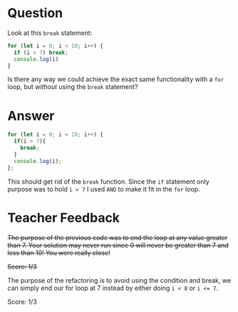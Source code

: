 # Question
Look at this `break` statement:

```js
for (let i = 0; i < 10; i++) {
  if (i > 7) break;
  console.log(i)
}
```

Is there any way we could achieve the exact same functionality with a `for` loop, but *without* using the `break` statement?

# Answer
```js
for (let i = 0; i < 10; i++) {
  if(i > 7){
    break;
  }
  console.log(i);
};
```
This should get rid of the `break` function. Since the `if` statement only purpose was to hold `i > 7` I used `AND` to make it fit in the `for` loop.  


# Teacher Feedback
~~The purpose of the previous code was to end the loop at any value greater than 7. Your solution may never run since 0 will never be greater than 7 and less than 10! You were really close!~~ 

~~Score: 1/3~~

The purpose of the refactoring is to avoid using the condition and break, we can simply end our for loop at 7 instead by either doing `i < 8` or `i <= 7`. 

Score: 1/3